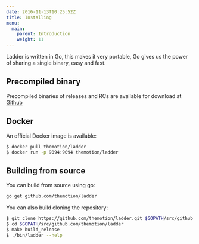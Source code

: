 ```yaml
---
date: 2016-11-13T10:25:52Z
title: Installing
menu:
  main:
    parent: Introduction
    weight: 11
---
```


Ladder is written in Go, this makes it very portable, Go gives us the power
of sharing a single binary, easy and fast.


## Precompiled binary

Precompiled binaries of releases and RCs are available for download at [Github](https://github.com/themotion/ladder/releases)

## Docker

An official Docker image is available:

```bash
$ docker pull themotion/ladder
$ docker run -p 9094:9094 themotion/ladder
```

## Building from source

You can build from source using go:

```bash
go get github.com/themotion/ladder
```

You can also build cloning the repository:

```bash
$ git clone https://github.com/themotion/ladder.git $GOPATH/src/github.com/themotion/ladder
$ cd $GOPATH/src/github.com/themotion/ladder
$ make build_release
$ ./bin/ladder --help
```
